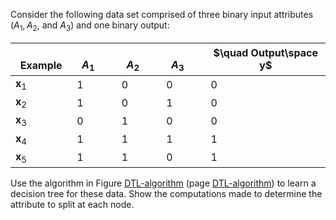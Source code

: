 

Consider the following data set comprised of three binary input
attributes ($A_1, A_2$, and $A_3$) and one binary output:<br>

|  $\quad \textbf{Example}$   | $\quad A_1\quad$ | $\quad A_2\quad$  | $\quad A_3\quad$  | $\quad Output\space y$  |
| --- | --- | --- | --- | --- |
| $\textbf{x}_1$  | 1 | 0  | 0  | 0 |
| $\textbf{x}_2$  | 1 | 0  | 1  | 0 |
| $\textbf{x}_3$  | 0 | 1  | 0  | 0 |
| $\textbf{x}_4$  | 1 | 1  | 1  | 1 |
| $\textbf{x}_5$  | 1 | 1  | 0  | 1 |


Use the algorithm in Figure <a class="insideBookFigRef" id="insidebookfigref" target="_blank" href="https://aimacode.github.io/aima-exercises/figures/DTL-algorithm.png">DTL-algorithm</a>
(page <a class="pageRef" id="pageref" title="" href="#">DTL-algorithm</a>) to learn a decision tree for these data. Show the
computations made to determine the attribute to split at each node.
